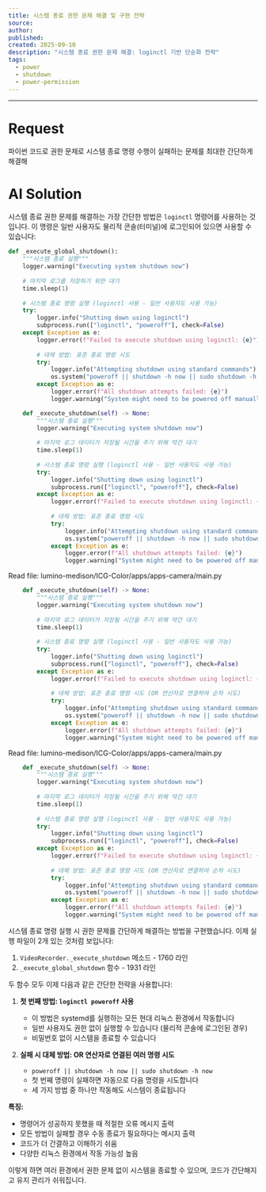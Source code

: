 ```yaml
---
title: 시스템 종료 권한 문제 해결 및 구현 전략
source:
author:
published:
created: 2025-09-10
description: "시스템 종료 권한 문제 해결: loginctl 기반 단순화 전략"
tags:
  - power
  - shutdown
  - power-permission
---
```

---

# Request
파이썬 코드로 권한 문제로 시스템 종료 명령 수행이 실패하는 문제를 최대한 간단하게 해결해

# AI Solution
시스템 종료 권한 문제를 해결하는 가장 간단한 방법은 `loginctl` 명령어를 사용하는 것입니다. 이 명령은 일반 사용자도 물리적 콘솔(터미널)에 로그인되어 있으면 사용할 수 있습니다:

```python:lumino-medison/ICG-Color/apps/apps-camera/main.py
def _execute_global_shutdown():
    """시스템 종료 실행"""
    logger.warning("Executing system shutdown now")
    
    # 마지막 로그를 저장하기 위한 대기
    time.sleep(1)
    
    # 시스템 종료 명령 실행 (loginctl 사용 - 일반 사용자도 사용 가능)
    try:
        logger.info("Shutting down using loginctl")
        subprocess.run(["loginctl", "poweroff"], check=False)
    except Exception as e:
        logger.error(f"Failed to execute shutdown using loginctl: {e}")
        
        # 대체 방법: 표준 종료 명령 시도
        try:
            logger.info("Attempting shutdown using standard commands")
            os.system("poweroff || shutdown -h now || sudo shutdown -h now")
        except Exception as e:
            logger.error(f"All shutdown attempts failed: {e}")
            logger.warning("System might need to be powered off manually")
```

```python:lumino-medison/ICG-Color/apps/apps-camera/main.py
    def _execute_shutdown(self) -> None:
        """시스템 종료 실행"""
        logger.warning("Executing system shutdown now")
        
        # 마지막 로그 데이터가 저장될 시간을 주기 위해 약간 대기
        time.sleep(1)
        
        # 시스템 종료 명령 실행 (loginctl 사용 - 일반 사용자도 사용 가능)
        try:
            logger.info("Shutting down using loginctl")
            subprocess.run(["loginctl", "poweroff"], check=False)
        except Exception as e:
            logger.error(f"Failed to execute shutdown using loginctl: {e}")
            
            # 대체 방법: 표준 종료 명령 시도
            try:
                logger.info("Attempting shutdown using standard commands")
                os.system("poweroff || shutdown -h now || sudo shutdown -h now")
            except Exception as e:
                logger.error(f"All shutdown attempts failed: {e}")
                logger.warning("System might need to be powered off manually")
```

Read file: lumino-medison/ICG-Color/apps/apps-camera/main.py

```python:lumino-medison/ICG-Color/apps/apps-camera/main.py
    def _execute_shutdown(self) -> None:
        """시스템 종료 실행"""
        logger.warning("Executing system shutdown now")
        
        # 마지막 로그 데이터가 저장될 시간을 주기 위해 약간 대기
        time.sleep(1)
        
        # 시스템 종료 명령 실행 (loginctl 사용 - 일반 사용자도 사용 가능)
        try:
            logger.info("Shutting down using loginctl")
            subprocess.run(["loginctl", "poweroff"], check=False)
        except Exception as e:
            logger.error(f"Failed to execute shutdown using loginctl: {e}")
            
            # 대체 방법: 표준 종료 명령 시도 (OR 연산자로 연결하여 순차 시도)
            try:
                logger.info("Attempting shutdown using standard commands")
                os.system("poweroff || shutdown -h now || sudo shutdown -h now")
            except Exception as e:
                logger.error(f"All shutdown attempts failed: {e}")
                logger.warning("System might need to be powered off manually")
```

Read file: lumino-medison/ICG-Color/apps/apps-camera/main.py

```python:lumino-medison/ICG-Color/apps/apps-camera/main.py
    def _execute_shutdown(self) -> None:
        """시스템 종료 실행"""
        logger.warning("Executing system shutdown now")
        
        # 마지막 로그 데이터가 저장될 시간을 주기 위해 약간 대기
        time.sleep(1)
        
        # 시스템 종료 명령 실행 (loginctl 사용 - 일반 사용자도 사용 가능)
        try:
            logger.info("Shutting down using loginctl")
            subprocess.run(["loginctl", "poweroff"], check=False)
        except Exception as e:
            logger.error(f"Failed to execute shutdown using loginctl: {e}")
            
            # 대체 방법: 표준 종료 명령 시도 (OR 연산자로 연결하여 순차 시도)
            try:
                logger.info("Attempting shutdown using standard commands")
                os.system("poweroff || shutdown -h now || sudo shutdown -h now")
            except Exception as e:
                logger.error(f"All shutdown attempts failed: {e}")
                logger.warning("System might need to be powered off manually")
```
시스템 종료 명령 실행 시 권한 문제를 간단하게 해결하는 방법을 구현했습니다. 이제 실행 파일이 2개 있는 것처럼 보입니다:

1. `VideoRecorder._execute_shutdown` 메소드 - 1760 라인
2. `_execute_global_shutdown` 함수 - 1931 라인

두 함수 모두 이제 다음과 같은 간단한 전략을 사용합니다:

1. **첫 번째 방법: `loginctl poweroff` 사용**
   - 이 방법은 systemd를 실행하는 모든 현대 리눅스 환경에서 작동합니다
   - 일반 사용자도 권한 없이 실행할 수 있습니다 (물리적 콘솔에 로그인된 경우)
   - 비밀번호 없이 시스템을 종료할 수 있습니다

2. **실패 시 대체 방법: OR 연산자로 연결된 여러 명령 시도**
   - `poweroff || shutdown -h now || sudo shutdown -h now`
   - 첫 번째 명령이 실패하면 자동으로 다음 명령을 시도합니다
   - 세 가지 방법 중 하나만 작동해도 시스템이 종료됩니다

**특징:**
- 명령어가 성공하지 못했을 때 적절한 오류 메시지 출력
- 모든 방법이 실패할 경우 수동 종료가 필요하다는 메시지 출력
- 코드가 더 간결하고 이해하기 쉬움
- 다양한 리눅스 환경에서 작동 가능성 높음

이렇게 하면 여러 환경에서 권한 문제 없이 시스템을 종료할 수 있으며, 코드가 간단해지고 유지 관리가 쉬워집니다.

